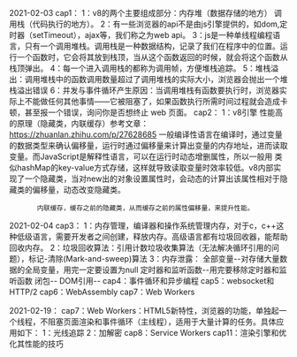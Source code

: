 2021-02-03
    cap1：
        1：v8的两个主要组成部分：内存堆（数据存储的地方） 调用栈（代码执行的地方）。
        2：有一些浏览器的api不是由js引擎提供的，如dom,定时器（setTimeout），ajax等，我们称之为web api。
        3：js是一种单线程编程语言，只有一个调用堆栈。调用栈是一种数据结构，记录了我们在程序中的位置。运行一个函数时，它会将其放到栈顶，当从这个函数返回的时候，就会将这个函数从栈顶弹出。
        4：每一个进入调用栈的都称为调用帧，方便堆栈追踪。
        5：堆栈溢出：调用堆栈中的函数调用数量超过了调用堆栈的实际大小，浏览器会抛出一个堆栈溢出错误
        6：并发与事件循环产生原因：当调用堆栈有函数要执行时，浏览器实际上不能做任何其他事情——它被阻塞了，如果函数执行所需时间过程就会造成卡顿，甚至报一个错误，询问你是否想终止 web 页面。
    cap2：
        1：v8引擎 性能高的原理（隐藏类，内联缓存）参考文章：https://zhuanlan.zhihu.com/p/27628685
           一般编译性语言在编译时，通过变量的数据类型来确认偏移量，运行时通过偏移量来计算出变量的内存地址，进而读取变量。而JavaScript是解释性语言，可以在运行时动态增删属性，所以一般用
           类似hashMap的key-value方式存储，这样就导致读取变量时效率较低。v8内部实现了一个隐藏类，当对new出的对象设置属性时，会动态的计算出该属性相对于隐藏类的偏移量，动态改变隐藏类。

           内联缓存，缓存之前的隐藏类，从而缓存之前的属性偏移量，来提升性能。

2021-02-04
    cap3：
        1：内存管理，编译器和操作系统管理内存，对于c，c++这种低级语言，需要开发者之间创建，释放内存。高级语言都有垃圾回收器，能帮助回收内存。
        2：垃圾回收算法：引用计数垃圾收集算法（无法解决循环引用的问题），标记-清除(Mark-and-sweep)算法
        3：内存泄露：
               全部变量--对存储大量数据的全局变量，用完一定要设置为null
               定时器和监听函数--用完要移除定时器和监听函数
               闭包--
               DOM引用--
    cap4：事件循环和异步编程
    cap5：websocket和HTTP/2
    cap6：WebAssembly
    cap7：Web Workers

2021-02-19：
    cap7：Web Workers：HTML5新特性，浏览器的功能，单独起一个线程，不阻塞页面渲染和事件循环（主线程），适用于大量计算的任务。具体应用如下：
          1：光线追踪
          2：加解密
    cap8：Service Workers
    cap11：渲染引擎和优化其性能的技巧
          